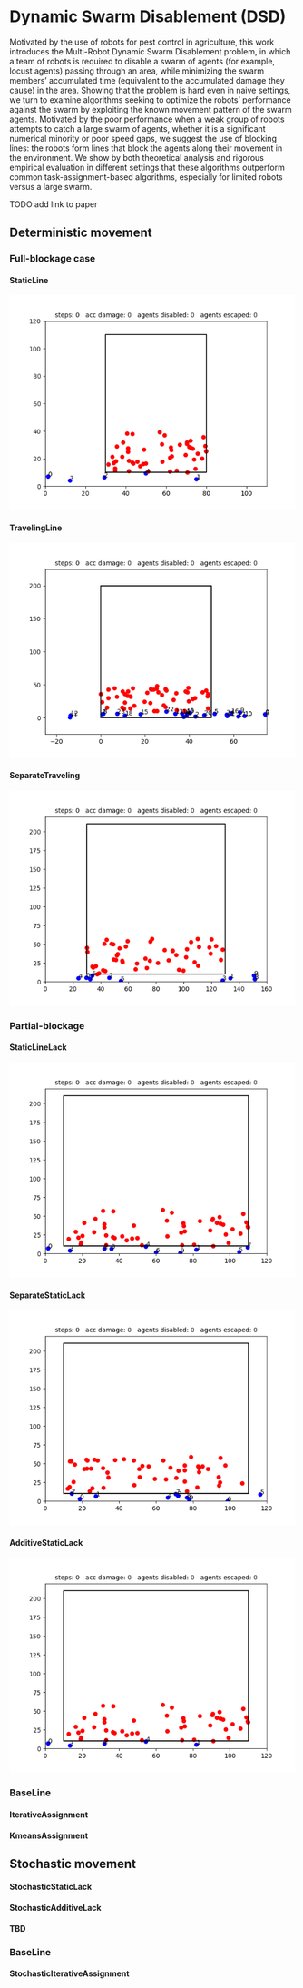 # Dynamic Swarm Disablement (DSD)

Motivated by the use of robots for pest control
in agriculture, this work introduces the Multi-Robot Dynamic
Swarm Disablement problem, in which a team of robots is
required to disable a swarm of agents (for example, locust
agents) passing through an area, while minimizing the swarm
members’ accumulated time (equivalent to the accumulated
damage they cause) in the area. Showing that the problem
is hard even in naive settings, we turn to examine algorithms
seeking to optimize the robots’ performance against the swarm
by exploiting the known movement pattern of the swarm agents.
Motivated by the poor performance when a weak group of
robots attempts to catch a large swarm of agents, whether it is
a significant numerical minority or poor speed gaps, we suggest
the use of blocking lines: the robots form lines that block the
agents along their movement in the environment. We show by
both theoretical analysis and rigorous empirical evaluation in
different settings that these algorithms outperform common
task-assignment-based algorithms, especially for limited robots
versus a large swarm.


TODO add link to paper

## Deterministic movement

### Full-blockage case

#### StaticLine

![StaticLinePlanner](readme_gifs/StaticLine_rm.gif)

#### TravelingLine

![StaticLinePlanner](readme_gifs/TravelingLine_rm.gif)

#### SeparateTraveling

![StaticLinePlanner](readme_gifs/SeparateTraveling_rm.gif)

### Partial-blockage

#### StaticLineLack

![StaticLinePlanner](readme_gifs/StaticLineLack_rm.gif)

#### SeparateStaticLack

![StaticLinePlanner](readme_gifs/SeparateStaticLack_rm.gif)

#### AdditiveStaticLack

![StaticLinePlanner](readme_gifs/AdditiveStaticLack_rm.gif)

### BaseLine

#### IterativeAssignment

#### KmeansAssignment

## Stochastic movement

#### StochasticStaticLack

#### StochasticAdditiveLack

#### TBD

### BaseLine

#### StochasticIterativeAssignment





